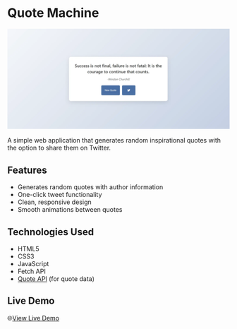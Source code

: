 # Quote Machine  

![Quote Machine Preview](./public/screenshot.webp)  

A simple web application that generates random inspirational quotes with the option to share them on Twitter.  

## Features  

- Generates random quotes with author information  
- One-click tweet functionality  
- Clean, responsive design  
- Smooth animations between quotes  

## Technologies Used  

- HTML5  
- CSS3  
- JavaScript 
- Fetch API 
- [Quote API](https://www.api-ninjas.com/api/quotes) (for quote data)  

## Live Demo  

🌐[View Live Demo](https://imran7868.playcode.io/)  
